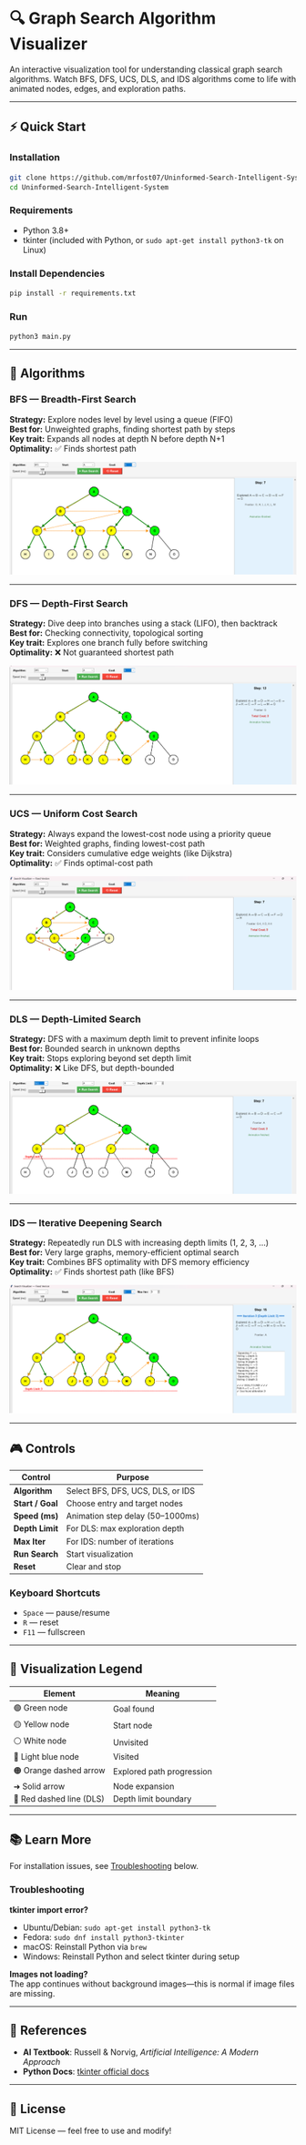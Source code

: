 # 🔍 Graph Search Algorithm Visualizer

An interactive visualization tool for understanding classical graph search algorithms. Watch BFS, DFS, UCS, DLS, and IDS algorithms come to life with animated nodes, edges, and exploration paths.

---

## ⚡ Quick Start

### Installation
```bash
git clone https://github.com/mrfost07/Uninformed-Search-Intelligent-System.git
cd Uninformed-Search-Intelligent-System
```

### Requirements
- Python 3.8+
- tkinter (included with Python, or `sudo apt-get install python3-tk` on Linux)

### Install Dependencies
```bash
pip install -r requirements.txt
```

### Run
```bash
python3 main.py
```

---

## 🧭 Algorithms

### BFS — Breadth-First Search
**Strategy:** Explore nodes level by level using a queue (FIFO)  
**Best for:** Unweighted graphs, finding shortest path by steps  
**Key trait:** Expands all nodes at depth N before depth N+1  
**Optimality:** ✅ Finds shortest path

![BFS](https://github.com/mrfost07/Uninformed-Search-Intelligent-System/blob/main/public/screenshots/bfs.png?raw=true)

---

### DFS — Depth-First Search
**Strategy:** Dive deep into branches using a stack (LIFO), then backtrack  
**Best for:** Checking connectivity, topological sorting  
**Key trait:** Explores one branch fully before switching  
**Optimality:** ❌ Not guaranteed shortest path

![DFS](https://github.com/mrfost07/Uninformed-Search-Intelligent-System/blob/main/public/screenshots/dfs.png?raw=true)

---

### UCS — Uniform Cost Search
**Strategy:** Always expand the lowest-cost node using a priority queue  
**Best for:** Weighted graphs, finding lowest-cost path  
**Key trait:** Considers cumulative edge weights (like Dijkstra)  
**Optimality:** ✅ Finds optimal-cost path

![UCS](https://github.com/mrfost07/Uninformed-Search-Intelligent-System/blob/main/public/screenshots/ucs.png?raw=true)

---

### DLS — Depth-Limited Search
**Strategy:** DFS with a maximum depth limit to prevent infinite loops  
**Best for:** Bounded search in unknown depths  
**Key trait:** Stops exploring beyond set depth limit  
**Optimality:** ❌ Like DFS, but depth-bounded

![DLS](https://github.com/mrfost07/Uninformed-Search-Intelligent-System/blob/main/public/screenshots/dls.png?raw=true)

---

### IDS — Iterative Deepening Search
**Strategy:** Repeatedly run DLS with increasing depth limits (1, 2, 3, ...)  
**Best for:** Very large graphs, memory-efficient optimal search  
**Key trait:** Combines BFS optimality with DFS memory efficiency  
**Optimality:** ✅ Finds shortest path (like BFS)

![IDS](https://github.com/mrfost07/Uninformed-Search-Intelligent-System/blob/main/public/screenshots/ids.png?raw=true)

---

## 🎮 Controls

| Control | Purpose |
|---------|---------|
| **Algorithm** | Select BFS, DFS, UCS, DLS, or IDS |
| **Start / Goal** | Choose entry and target nodes |
| **Speed (ms)** | Animation step delay (50–1000ms) |
| **Depth Limit** | For DLS: max exploration depth |
| **Max Iter** | For IDS: number of iterations |
| **Run Search** | Start visualization |
| **Reset** | Clear and stop |

### Keyboard Shortcuts
- `Space` — pause/resume
- `R` — reset
- `F11` — fullscreen

---

## 🎨 Visualization Legend

| Element | Meaning |
|---------|---------|
| 🟢 Green node | Goal found |
| 🟡 Yellow node | Start node |
| ⚪ White node | Unvisited |
| 🔵 Light blue node | Visited |
| 🟠 Orange dashed arrow | Explored path progression |
| ➜ Solid arrow | Node expansion |
| 🔴 Red dashed line (DLS) | Depth limit boundary |

---

## 📚 Learn More

For installation issues, see [Troubleshooting](#troubleshooting) below.

### Troubleshooting

**tkinter import error?**  
- Ubuntu/Debian: `sudo apt-get install python3-tk`
- Fedora: `sudo dnf install python3-tkinter`
- macOS: Reinstall Python via `brew`
- Windows: Reinstall Python and select tkinter during setup

**Images not loading?**  
The app continues without background images—this is normal if image files are missing.

---

## 📖 References

- **AI Textbook**: Russell & Norvig, *Artificial Intelligence: A Modern Approach*
- **Python Docs**: [tkinter official docs](https://docs.python.org/3/library/tkinter.html)

---

## 📝 License

MIT License — feel free to use and modify!
